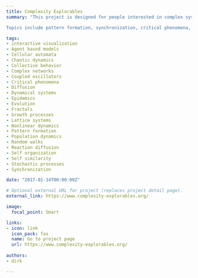 ```yaml
---
title: Complexity Explorables
summary: "This project is designed for people interested in complex systems and complex dynamical processes. Complexity Explorables hosts different collections of interactive illustrations of models for complex systems in physics, mathematics, biology, chemistry, social sciences, neuroscience, epidemiology, network science and ecology.

Topics include pattern formation, synchronization, critical phenomena, chaotic dynamics, evolutionary dynamics, fractals, collective behavior, reaction-diffusion systems and more."

tags:
- interactive visualization
- Agent based models
- Cellular automata
- Chaotic dynamics
- Collective behavior
- Complex networks
- Coupled oscillators
- Critical phenomena
- Diffusion
- Dynamical systems
- Epidemics
- Evolution
- Fractals
- Growth processes
- Lattice systems
- Nonlinear dynamics
- Pattern formation
- Population dynamics
- Random walks
- Reaction diffusion
- Self organization
- Self similarity
- Stochastic processes
- Synchronization

date: "2017-01-14T00:00:00Z"

# Optional external URL for project (replaces project detail page).
external_link: https://www.complexity-explorables.org/

image:
  focal_point: Smart

links:
- icon: link
  icon_pack: fas
  name: Go to project page
  url: https://www.complexity-explorables.org/
  
authors:
- dirk

---
```

